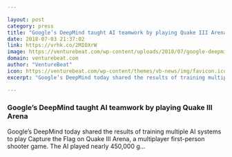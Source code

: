 ```yaml
---

layout: post
category: press
title: "Google’s DeepMind taught AI teamwork by playing Quake III Arena"
date: 2018-07-03 21:37:02
link: https://vrhk.co/2MIOXrW
image: https://venturebeat.com/wp-content/uploads/2018/07/google-deepmind.png?fit=1083%2C609&strip=all
domain: venturebeat.com
author: "VentureBeat"
icon: https://venturebeat.com/wp-content/themes/vb-news/img/favicon.ico
excerpt: "Google’s DeepMind today shared the results of training multiple AI systems to play Capture the Flag on Quake III Arena, a multiplayer first-person shooter game. The AI played nearly 450,000 g…"

---
```


### Google’s DeepMind taught AI teamwork by playing Quake III Arena

Google’s DeepMind today shared the results of training multiple AI systems to play Capture the Flag on Quake III Arena, a multiplayer first-person shooter game. The AI played nearly 450,000 g…